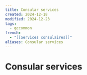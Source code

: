 ```yaml
---
title: Consular services
created: 2024-12-18
modified: 2024-12-23
tags:
  - gccommon
french:
  - "[[Services consulaires]]"
aliases: Consular services
---
```

# Consular services
